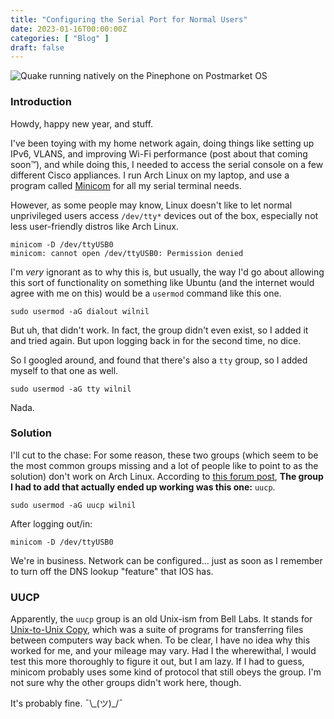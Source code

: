 ```yaml
---
title: "Configuring the Serial Port for Normal Users"
date: 2023-01-16T00:00:00Z
categories: [ "Blog" ]
draft: false
---
```


![Quake running natively on the Pinephone on Postmarket OS](/blog/minicom_works.jpg)

### Introduction

Howdy, happy new year, and stuff.

I've been toying with my home network again, doing things like setting up IPv6, VLANS, and improving Wi-Fi performance (post about that coming soon™), and while doing this, I needed to access the serial console on a few different Cisco appliances. I run Arch Linux on my laptop, and use a program called [Minicom](https://man.archlinux.org/man/community/minicom/minicom.1.en) for all my serial terminal needs.

However, as some people may know, Linux doesn't like to let normal unprivileged users access `/dev/tty*` devices out of the box, especially not less user-friendly distros like Arch Linux. 

```
minicom -D /dev/ttyUSB0
minicom: cannot open /dev/ttyUSB0: Permission denied
```

I'm _very_ ignorant as to why this is, but usually, the way I'd go about allowing this sort of functionality on something like Ubuntu (and the internet would agree with me on this) would be a `usermod` command like this one.

```
sudo usermod -aG dialout wilnil
```

But uh, that didn't work. In fact, the group didn't even exist, so I added it and tried again. But upon logging back in for the second time, no dice.

So I googled around, and found that there's also a `tty` group, so I added myself to that one as well.

```
sudo usermod -aG tty wilnil
```

Nada.

### Solution

I'll cut to the chase: For some reason, these two groups (which seem to be the most common groups missing and a lot of people like to point to as the solution) don't work on Arch Linux. According to [this forum post](https://bbs.archlinux.org/viewtopic.php?pid=1576738#p1576738), **The group I had to add that actually ended up working was this one:** `uucp`.

```
sudo usermod -aG uucp wilnil
```

After logging out/in:

```
minicom -D /dev/ttyUSB0
```

We're in business. Network can be configured... just as soon as I remember to turn off the DNS lookup "feature" that IOS has.

### UUCP

Apparently, the `uucp` group is an old Unix-ism from Bell Labs. It stands for [Unix-to-Unix Copy](https://en.wikipedia.org/wiki/UUCP), which was a suite of programs for transferring files between computers way back when. To be clear, I have no idea why this worked for me, and your mileage may vary. Had I the wherewithal, I would test this more thoroughly to figure it out, but I am lazy. If I had to guess, minicom probably uses some kind of protocol that still obeys the group. I'm not sure why the other groups didn't work here, though.

It's probably fine. ¯\\\_(ツ)_/¯
